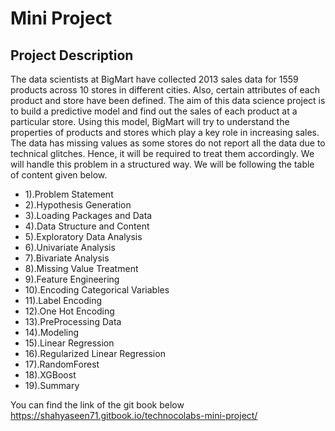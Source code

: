 # Mini Project
## Project Description
The data scientists at BigMart have collected 2013 sales data for 1559 products across 10 stores in different cities. Also, certain attributes of each product and store have been defined. The aim of this data science project is to build a predictive model and find out the sales of each product at a particular store.
Using this model, BigMart will try to understand the properties of products and stores which play a key role in increasing sales.
The data has missing values as some stores do not report all the data due to technical glitches. Hence, it will be required to treat them accordingly.
We will handle this problem in a structured way. We will be following the table of content given below.
* 1).Problem Statement
* 2).Hypothesis Generation
* 3).Loading Packages and Data
* 4).Data Structure and Content
* 5).Exploratory Data Analysis
* 6).Univariate Analysis
* 7).Bivariate Analysis
* 8).Missing Value Treatment
* 9).Feature Engineering
* 10).Encoding Categorical Variables
* 11).Label Encoding
* 12).One Hot Encoding
* 13).PreProcessing Data
* 14).Modeling
* 15).Linear Regression
* 16).Regularized Linear Regression
* 17).RandomForest
* 18).XGBoost
* 19).Summary

You can find the link of the git book below 
https://shahyaseen71.gitbook.io/technocolabs-mini-project/

